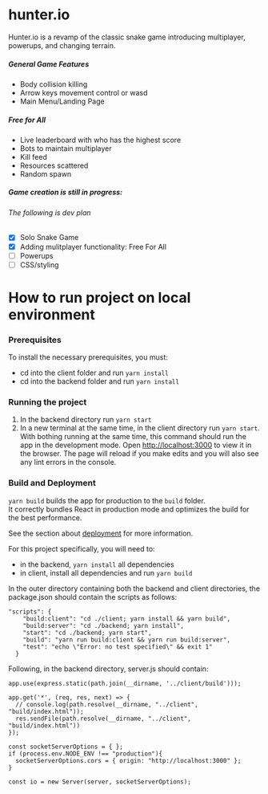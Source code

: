 # hunter.io

Hunter.io is a revamp of the classic snake game introducing multiplayer, powerups, and changing terrain.

##### General Game Features
- Body collision killing
- Arrow keys movement control or wasd 
- Main Menu/Landing Page

##### Free for All
- Live leaderboard with who has the highest score
- Bots to maintain multiplayer
- Kill feed
- Resources scattered
- Random spawn

##### Game creation is still in progress:
###### The following is dev plan
- [x] Solo Snake Game
- [x] Adding mulitplayer functionality: Free For All
- [ ] Powerups
- [ ] CSS/styling

# How to run project on local environment

### Prerequisites
To install the necessary prerequisites, you must:
- cd into the client folder and run `yarn install`
- cd into the  backend folder and run `yarn install`

### Running the project
1. In the backend directory run `yarn start`
2. In a new terminal at the same time, in the client directory run `yarn start`. With bothing running at the same time, this command should run the app in the development mode. Open [http://localhost:3000](http://localhost:3000) to view it in the browser.
    The page will reload if you make edits and you will also see any lint errors in the console.

### Build and Deployment

`yarn build` builds the app for production to the `build` folder.\
It correctly bundles React in production mode and optimizes the build for the best performance.

See the section about [deployment](https://facebook.github.io/create-react-app/docs/deployment) for more information.

For this project specifically, you will need to:
- in the backend, `yarn install` all dependencies
- in client, install all dependencies and run `yarn build`

In the outer directory containing both the backend and client directories, the package.json should contain the scripts as follows:

```
"scripts": {
    "build:client": "cd ./client; yarn install && yarn build",
    "build:server": "cd ./backend; yarn install",
    "start": "cd ./backend; yarn start",
    "build": "yarn run build:client && yarn run build:server",
    "test": "echo \"Error: no test specified\" && exit 1"
  }
``` 
 
Following, in the backend directory, server.js should contain:
  
```
app.use(express.static(path.join(__dirname, '../client/build')));

app.get('*', (req, res, next) => {
  // console.log(path.resolve(__dirname, "../client", "build/index.html"));
  res.sendFile(path.resolve(__dirname, "../client", "build/index.html"))
});

const socketServerOptions = { };
if (process.env.NODE_ENV !== "production"){
  socketServerOptions.cors = { origin: "http://localhost:3000" };
}

const io = new Server(server, socketServerOptions);
```



